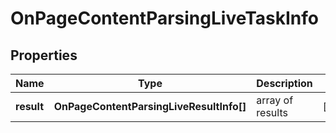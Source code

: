 # OnPageContentParsingLiveTaskInfo

## Properties

| Name | Type | Description | Notes |
|------------ | ------------- | ------------- | -------------|
**result** | **OnPageContentParsingLiveResultInfo[]** | array of results |[optional]|